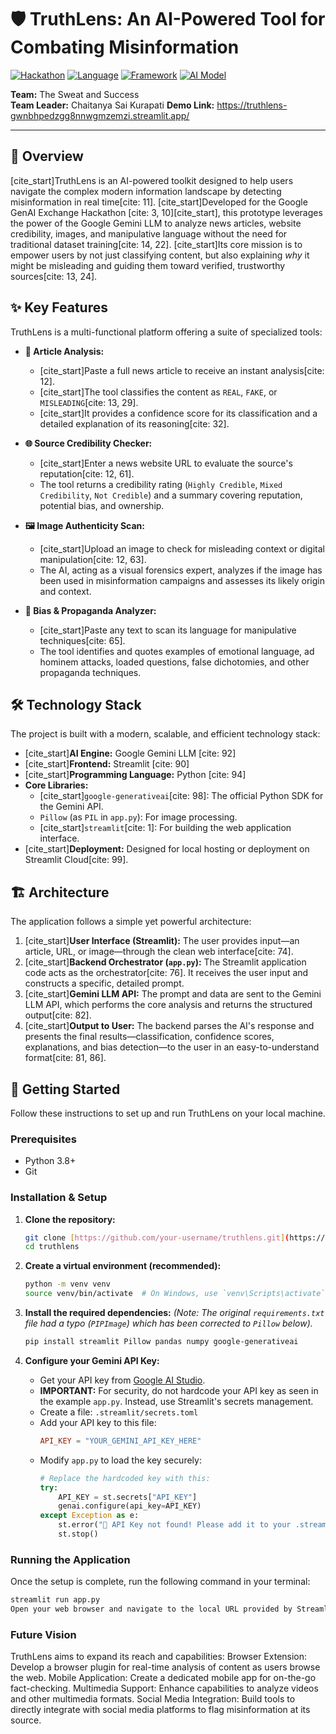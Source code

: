 # 🛡️ TruthLens: An AI-Powered Tool for Combating Misinformation

[![Hackathon](https://img.shields.io/badge/Hackathon-Google%20GenAI%20Exchange-blue)](https://cloud.google.com/)
[![Language](https://img.shields.io/badge/Language-Python-brightgreen)](https://www.python.org/)
[![Framework](https://img.shields.io/badge/Framework-Streamlit-ff69b4)](https://streamlit.io/)
[![AI Model](https://img.shields.io/badge/AI%20Model-Gemini%201.5%20Flash-purple)](https://deepmind.google/technologies/gemini/)

**Team:** The Sweat and Success
<br>
**Team Leader:** Chaitanya Sai Kurapati
**Demo Link:** https://truthlens-gwnbhpedzgg8nnwgmzemzi.streamlit.app/

---

## 📄 Overview

[cite_start]TruthLens is an AI-powered toolkit designed to help users navigate the complex modern information landscape by detecting misinformation in real time[cite: 11]. [cite_start]Developed for the Google GenAI Exchange Hackathon [cite: 3, 10][cite_start], this prototype leverages the power of the Google Gemini LLM to analyze news articles, website credibility, images, and manipulative language without the need for traditional dataset training[cite: 14, 22]. [cite_start]Its core mission is to empower users by not just classifying content, but also explaining *why* it might be misleading and guiding them toward verified, trustworthy sources[cite: 13, 24].

## ✨ Key Features

TruthLens is a multi-functional platform offering a suite of specialized tools:

* **📝 Article Analysis:**
    * [cite_start]Paste a full news article to receive an instant analysis[cite: 12].
    * [cite_start]The tool classifies the content as `REAL`, `FAKE`, or `MISLEADING`[cite: 13, 29].
    * [cite_start]It provides a confidence score for its classification and a detailed explanation of its reasoning[cite: 32].

* **🌐 Source Credibility Checker:**
    * [cite_start]Enter a news website URL to evaluate the source's reputation[cite: 12, 61].
    * The tool returns a credibility rating (`Highly Credible`, `Mixed Credibility`, `Not Credible`) and a summary covering reputation, potential bias, and ownership.

* **🖼️ Image Authenticity Scan:**
    * [cite_start]Upload an image to check for misleading context or digital manipulation[cite: 12, 63].
    * The AI, acting as a visual forensics expert, analyzes if the image has been used in misinformation campaigns and assesses its likely origin and context.

* **🎯 Bias & Propaganda Analyzer:**
    * [cite_start]Paste any text to scan its language for manipulative techniques[cite: 65].
    * The tool identifies and quotes examples of emotional language, ad hominem attacks, loaded questions, false dichotomies, and other propaganda techniques.

## 🛠️ Technology Stack

The project is built with a modern, scalable, and efficient technology stack:

* [cite_start]**AI Engine:** Google Gemini LLM [cite: 92]
* [cite_start]**Frontend:** Streamlit [cite: 90]
* [cite_start]**Programming Language:** Python [cite: 94]
* **Core Libraries:**
    * [cite_start]`google-generativeai`[cite: 98]: The official Python SDK for the Gemini API.
    * `Pillow` (as `PIL` in `app.py`): For image processing.
    * [cite_start]`streamlit`[cite: 1]: For building the web application interface.
* [cite_start]**Deployment:** Designed for local hosting or deployment on Streamlit Cloud[cite: 99].

## 🏗️ Architecture

The application follows a simple yet powerful architecture:

1.  [cite_start]**User Interface (Streamlit):** The user provides input—an article, URL, or image—through the clean web interface[cite: 74].
2.  [cite_start]**Backend Orchestrator (`app.py`):** The Streamlit application code acts as the orchestrator[cite: 76]. It receives the user input and constructs a specific, detailed prompt.
3.  [cite_start]**Gemini LLM API:** The prompt and data are sent to the Gemini LLM API, which performs the core analysis and returns the structured output[cite: 82].
4.  [cite_start]**Output to User:** The backend parses the AI's response and presents the final results—classification, confidence scores, explanations, and bias detection—to the user in an easy-to-understand format[cite: 81, 86].



## 🚀 Getting Started

Follow these instructions to set up and run TruthLens on your local machine.

### Prerequisites

* Python 3.8+
* Git

### Installation & Setup

1.  **Clone the repository:**
    ```bash
    git clone [https://github.com/your-username/truthlens.git](https://github.com/your-username/truthlens.git)
    cd truthlens
    ```

2.  **Create a virtual environment (recommended):**
    ```bash
    python -m venv venv
    source venv/bin/activate  # On Windows, use `venv\Scripts\activate`
    ```

3.  **Install the required dependencies:**
    *(Note: The original `requirements.txt` file had a typo (`PIPImage`) which has been corrected to `Pillow` below).*
    ```bash
    pip install streamlit Pillow pandas numpy google-generativeai
    ```

4.  **Configure your Gemini API Key:**
    * Get your API key from [Google AI Studio](https://aistudio.google.com/app/apikey).
    * **IMPORTANT:** For security, do not hardcode your API key as seen in the example `app.py`. Instead, use Streamlit's secrets management.
    * Create a file: `.streamlit/secrets.toml`
    * Add your API key to this file:
        ```toml
        API_KEY = "YOUR_GEMINI_API_KEY_HERE"
        ```
    * Modify `app.py` to load the key securely:
        ```python
        # Replace the hardcoded key with this:
        try:
            API_KEY = st.secrets["API_KEY"]
            genai.configure(api_key=API_KEY)
        except Exception as e:
            st.error("🚨 API Key not found! Please add it to your .streamlit/secrets.toml file.", icon="🔥")
            st.stop()
        ```

### Running the Application

Once the setup is complete, run the following command in your terminal:

```bash
streamlit run app.py
Open your web browser and navigate to the local URL provided by Streamlit (usually http://localhost:8501).
```
### Future Vision
TruthLens aims to expand its reach and capabilities:
Browser Extension: Develop a browser plugin for real-time analysis of content as users browse the web.
Mobile Application: Create a dedicated mobile app for on-the-go fact-checking.
Multimedia Support: Enhance capabilities to analyze videos and other multimedia formats.
Social Media Integration: Build tools to directly integrate with social media platforms to flag misinformation at its source.
